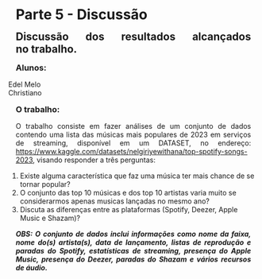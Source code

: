 <style> 
    p, table, figure, figcaption, h1, h2, h3, h4, h5, h6, .katex-display 
    {
        max-width:none;
        text-align: justify;
        margin: 15px 15px;
        text-wrap: pretty;
    }
</style>
# Parte 5 - Discussão

## Discussão dos resultados alcançados no trabalho.



### Alunos:
<div class="grid grid-cols-2">    
    <div class="card" >
        Edel Melo
    </div>
    <div class="card" >
        Christiano
    </div>
</div>

### O trabalho:

O trabalho consiste em fazer análises de um conjunto de dados contendo uma lista das músicas mais populares de 2023 em serviços de streaming, disponível em um DATASET, no endereço: https://www.kaggle.com/datasets/nelgiriyewithana/top-spotify-songs-2023, visando responder a três perguntas:

1) Existe alguma característica que faz uma música ter mais chance de se tornar popular?
2) O conjunto das top 10 músicas e dos top 10 artistas varia muito se considerarmos apenas musicas lançadas no mesmo ano?
3) Discuta as diferenças entre as plataformas (Spotify, Deezer, Apple Music e Shazam)?

##### OBS: O conjunto de dados inclui informações como nome da faixa, nome do(s) artista(s), data de lançamento, listas de reprodução e paradas do Spotify, estatísticas de streaming, presença do Apple Music, presença do Deezer, paradas do Shazam e vários recursos de áudio.

